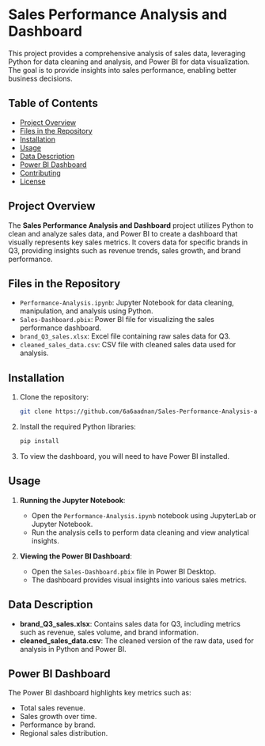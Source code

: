 # Sales Performance Analysis and Dashboard

This project provides a comprehensive analysis of sales data, leveraging Python for data cleaning and analysis, and Power BI for data visualization. The goal is to provide insights into sales performance, enabling better business decisions.

## Table of Contents
- [Project Overview](#project-overview)
- [Files in the Repository](#files-in-the-repository)
- [Installation](#installation)
- [Usage](#usage)
- [Data Description](#data-description)
- [Power BI Dashboard](#power-bi-dashboard)
- [Contributing](#contributing)
- [License](#license)

## Project Overview

The **Sales Performance Analysis and Dashboard** project utilizes Python to clean and analyze sales data, and Power BI to create a dashboard that visually represents key sales metrics. It covers data for specific brands in Q3, providing insights such as revenue trends, sales growth, and brand performance.

## Files in the Repository

- `Performance-Analysis.ipynb`: Jupyter Notebook for data cleaning, manipulation, and analysis using Python.
- `Sales-Dashboard.pbix`: Power BI file for visualizing the sales performance dashboard.
- `brand_Q3_sales.xlsx`: Excel file containing raw sales data for Q3.
- `cleaned_sales_data.csv`: CSV file with cleaned sales data used for analysis.

## Installation

1. Clone the repository:
   ```bash
   git clone https://github.com/6a6aadnan/Sales-Performance-Analysis-and-Dashboard.git

2. Install the required Python libraries:
   ```bash
   pip install
3. To view the dashboard, you will need to have Power BI installed.

## Usage

1. **Running the Jupyter Notebook**:
   - Open the `Performance-Analysis.ipynb` notebook using JupyterLab or Jupyter Notebook.
   - Run the analysis cells to perform data cleaning and view analytical insights.

2. **Viewing the Power BI Dashboard**:
   - Open the `Sales-Dashboard.pbix` file in Power BI Desktop.
   - The dashboard provides visual insights into various sales metrics.

## Data Description

- **brand_Q3_sales.xlsx**: Contains sales data for Q3, including metrics such as revenue, sales volume, and brand information.
- **cleaned_sales_data.csv**: The cleaned version of the raw data, used for analysis in Python and Power BI.

## Power BI Dashboard

The Power BI dashboard highlights key metrics such as:

- Total sales revenue.
- Sales growth over time.
- Performance by brand.
- Regional sales distribution.

